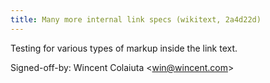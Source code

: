 ```yaml
---
title: Many more internal link specs (wikitext, 2a4d22d)
---
```


Testing for various types of markup inside the link text.

Signed-off-by: Wincent Colaiuta &lt;win@wincent.com&gt;
